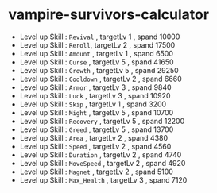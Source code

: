 # vampire-survivors-calculator

- Level up Skill : `Revival` , targetLv 1 , spand 10000
- Level up Skill : `Reroll`, targetLv 2 , spand 17500
- Level up Skill : `Amount` , targetLv 1 , spand 6500
- Level up Skill : `Curse` , targetLv 5 , spand 41650
- Level up Skill : `Growth` , targetLv 5 , spand 29250
- Level up Skill : `Cooldown` , targetLv 2 , spand 6660
- Level up Skill : `Armor` , targetLv 3 , spand 9840
- Level up Skill : `Luck` , targetLv 3 , spand 10920
- Level up Skill : `Skip` , targetLv 1 , spand 3200
- Level up Skill : `Might` , targetLv 5 , spand 10700
- Level up Skill : `Recovery` , targetLv 5 , spand 12200
- Level up Skill : `Greed` , targetLv 5 , spand 13700
- Level up Skill : `Area` , targetLv 2 , spand 4380
- Level up Skill : `Speed` , targetLv 2 , spand 4560
- Level up Skill : `Duration` , targetLv 2 , spand 4740
- Level up Skill : `MoveSpeed` , targetLv 2 , spand 4920
- Level up Skill : `Magnet` , targetLv 2 , spand 5100
- Level up Skill : `Max_Health` , targetLv 3 , spand 7120
